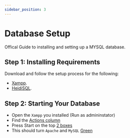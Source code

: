 ```yaml
---
sidebar_position: 3
---
```

# Database Setup

Offical Guide to installing and setting up a MYSQL database.

## Step 1: Installing Requirements

Download and follow the setup process for the following:

- [Xampp](https://www.apachefriends.org/download.html).
- [HeidiSQL](https://www.heidisql.com/download.php).

## Step 2: Starting Your Database

- Open the `Xampp` you installed (Run as admininstator)
- Find the [Actions column](https://prnt.sc/PooUmoH7cEJe)
- Press Start on the top [2 boxes](https://prnt.sc/fIyfBJK3o2zM)
- This should turn `Apache` and `MySQL` [Green](https://prnt.sc/uByIP-SC6Z1f)